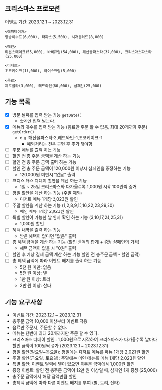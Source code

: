 ## 크리스마스 프로모션

이벤트 기간: 2023.12.1 ~ 2023.12.31



```
<애피타이저>
양송이수프(6,000), 타파스(5,500), 시저샐러드(8,000)

<메인>
티본스테이크(55,000), 바비큐립(54,000), 해산물파스타(35,000), 크리스마스파스타(25,000)

<디저트>
초코케이크(15,000), 아이스크림(5,000)

<음료>
제로콜라(3,000), 레드와인(60,000), 샴페인(25,000)
```


## 기능 목록
- [x] 방문 날짜를 입력 받는 기능 `getDate()`
  - 숫자만 입력 받는다.
- [x] 메뉴와 개수를 입력 받는 기능 (음료만 주문 할 수 없음, 최대 20개까지 주문) `getOrder()`
  - e.g. 해산물파스타-2,레드와인-1,초코케이크-1
    - 예외처리는 전부 구현 후 추가 해야함
- [ ] 주문 메뉴를 출력 하는 기능
- [ ] 할인 전 총 주문 금액을 계산 하는 기능
- [ ] 할인 전 총 주문 금액 출력 하는 기능
- [ ] 할인 전 총 주문 금액이 120,000원 이상시 샴페인을 증정하는 기능
  - 120,000원 미만시 "없음" 출력
- [ ] 크리스 마스 디데이 할인을 계산 하는 기능
  - 1일 ~ 25일 크리스마스와 다가올수록 1,000원 시작 100윈씩 증가
- [ ] 평일 할인을 계산 하는 기능 (주말 제외)
  - 디저트 메뉴 1개당 2,023원 할인
- [ ] 주말 할인을 계산 하는 기능 (1,2,8,9,15,16,22,23,29,30)
  - 메인 메뉴 1개당 2,023원 할인
- [ ] 특별 할인이 가능한 날 인지 확인 하는 기능 (3,10,17,24,25,31)
  - 1,000원 할인
- [ ] 혜택 내역을 출력 하는 기능
  - 받은 혜택이 없다면 "없음" 출력
- [ ] 총 혜택 금액을 계산 하는 기능 (할인 금액의 합계 + 증정 샴페인의 가격)
  - 혜택 금액이 없을 시 "0원" 출력
- [ ] 할인 후 예상 결제 금액 계산 하는 기능(할인 전 총주문 금액 - 할인 금액)
- [ ] 총 혜택 금액에 따라 이벤트 배지를 출력 하는 기능
  - 5천 원 미만: 없음 
  - 5천 원 이상: 별 
  - 1만 원 이상: 트리 
  - 2만 원 이상: 산타


    
## 기능 요구사항
- 이벤트 기간: 2023.12.1 ~ 2023.12.31
- 총주문 금액 10,000 이상부터 이벤트 적용
- 음료만 주문시, 주문할 수 없다.
- 메뉴는 한번에 최대 20개까지만 주문 할 수 있다.
- 크리스마스 디데이 할인 : 1,000원으로 시작하여 크리스마스가 다가올수록 날마다 할인 금액이 100원씩 증가 (2023.12.1 ~ 2023.12.31)
- 평일 할인(일요일~목요일): 평일에는 디저트 메뉴를 메뉴 1개당 2,023원 할인
- 주말 할인(금요일, 토요일): 주말에는 메인 메뉴를 메뉴 1개당 2,023원 할인
- 특별 할인: 이벤트 달력에 별이 있으면 총주문 금액에서 1,000원 할인
- 증정 이벤트: 할인 전 총주문 금액이 12만 원 이상일 때, 샴페인 1개 증정 (25,000)
- 총주문 금액에서 해당 금액만큼 할인
- 총혜택 금액에 따라 다른 이벤트 배지를 부여 (별, 트리, 산타)
